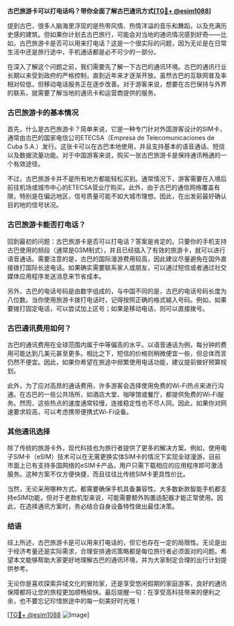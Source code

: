 **古巴旅游卡可以打电话吗？带你全面了解古巴通讯方式[[TG💪+ @esim1088](https://t.me/s/esim1088)]**

提到古巴，很多人脑海里浮现的是热带风情、热情洋溢的音乐和舞蹈，以及充满历史感的建筑。但如果你计划去古巴旅行，可能会对当地的通讯情况感到好奇——比如，古巴旅游卡是否可以用来打电话？这是一个很实际的问题，因为无论是在日常生活中还是旅行途中，手机通话都是必不可少的一部分。

在深入了解这个问题之前，我们需要先了解一下古巴的通讯环境。古巴的通讯行业长期以来受到政府的严格控制，直到近年来才逐渐开放。虽然古巴的互联网普及率相对较低，但移动电话服务正在逐步改善。对于游客来说，想要在古巴保持与外界的联系，就需要了解当地的通讯卡和运营商提供的服务。

### 古巴旅游卡的基本情况

首先，什么是古巴旅游卡？简单来说，它是一种专门针对外国游客设计的SIM卡，通常由古巴的国家电信公司ETECSA（Empresa de Telecomunicaciones de Cuba S.A.）发行。这张卡可以在古巴本地使用，并且支持基本的语音通话、短信以及数据流量功能。对于中国游客来说，购买一张古巴旅游卡是保持通讯畅通的一个有效途径。

不过，古巴旅游卡并不是所有地方都能轻松买到。通常情况下，游客需要在入境后前往机场或城市中心的ETECSA营业厅购买。此外，由于古巴的通信网络覆盖有限，特别是在偏远地区，信号质量可能不如大城市理想。因此，在出发前最好确认目的地的信号状况。

### 古巴旅游卡能否打电话？

回到最初的问题：古巴旅游卡是否可以打电话？答案是肯定的。只要你的手机支持古巴使用的频段（通常是GSM制式），并且已经插入了有效的旅游卡，就可以进行语音通话。需要注意的是，古巴的国际漫游费用较高，因此建议尽量避免在国外直接拨打国际长途电话。如果确实需要联系家人或朋友，可以通过短信或者通过社交媒体应用程序发送消息来节省成本。

另外，古巴的电话号码是由数字组成的，与中国不同的是，古巴的电话号码长度为八位数。当你使用旅游卡拨打电话时，记得按照正确的格式输入号码。例如，如果要拨打固定电话，可以尝试加上区号；如果是移动电话，则可以直接拨号。

### 古巴通讯费用如何？

古巴的通讯费用在全球范围内属于中等偏高的水平。以语音通话为例，每分钟的费用可能达到几美元甚至更多。相比之下，短信的价格则稍微便宜一些，但总体而言仍然不便宜。因此，如果你希望在旅途中频繁使用电话功能，建议提前做好预算规划。

此外，为了应对高昂的通话费用，许多游客会选择使用免费的Wi-Fi热点来进行沟通。在古巴的一些公共场所，如酒店大堂、咖啡馆或餐厅，都提供免费的Wi-Fi服务。然而，这些热点的速度通常较慢，连接稳定性也不尽人同。因此，如果你对网速要求较高，可以考虑携带便携式Wi-Fi设备。

### 其他通讯选择

除了传统的旅游卡外，现代科技也为旅行者提供了更多的解决方案。例如，使用电子SIM卡（eSIM）技术可以在无需更换实体SIM卡的情况下实现全球漫游。目前市面上已有支持多国网络的eSIM卡产品，用户只需下载相应的应用程序即可激活服务。这种方案不仅方便快捷，而且往往比传统SIM卡更具性价比。

当然，无论采用哪种方式，都需要确保手机具备兼容性。大多数新款智能手机都支持eSIM功能，但对于老款机型来说，可能需要额外购置适配器才能正常使用。因此，在选择通讯方案时，务必结合自身设备特性做出最佳决策。

### 结语

综上所述，古巴旅游卡是可以用来打电话的，但它也存在一定的局限性。无论是出于经济考量还是实际需求，合理安排通讯策略都是每位旅行者必须面对的问题。希望本文能够帮助大家更好地理解古巴的通讯环境，并为大家制定合理的出行计划提供参考。

无论你是喜欢探索异域文化的冒险家，还是享受悠闲假期的家庭游客，良好的通讯保障都将让您的旅程更加顺畅愉快。最后提醒一句：在享受高科技带来的便利之余，也不要忘记珍惜旅途中的每一刻美好时光哦！

[[TG💪+ @esim1088](https://t.me/s/esim1088) ![Image](https://i.postimg.cc/4NQfJmqS/Snipaste-2025-05-13-00-14-12.png)]
